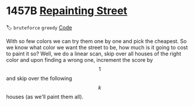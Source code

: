 # **1457B** [Repainting Street](https://codeforces.com/contest/1457/problem/B)

🏷 `bruteforce` `greedy` [Code](https://github.com/akoprow/competetive-programming/blob/master/src/codeforces/r680-699/r687/1457b-repainting-street.kt)

With so few colors we can try them one by one and pick the cheapest.  So we know what color we want the street to be, how much is it going to cost to paint it so?  Well, we do a linear scan, skip over all houses of the right color and upon finding a wrong one, increment the score by $$1$$ and skip over the following $$k$$ houses (as we'll paint them all).
